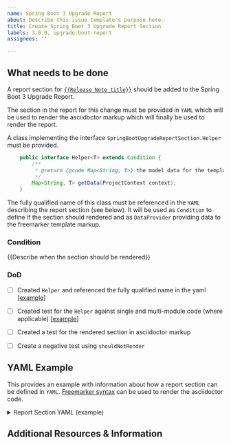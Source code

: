 ```yaml
---
name: Spring Boot 3 Upgrade Report
about: Describe this issue template's purpose here.
title: Create Spring Boot 3 Upgrade Report Section
labels: 3.0.0, upgrade:boot-report
assignees: ''

---
```


## What needs to be done

A report section for [`{{Release Note title}}`]({{http://link-to-section.foo}}) should be added to the Spring Boot 3 Upgrade Report.

The section in the report for this change must be provided in `YAML` which will be used to render the asciidoctor markup which will finally be used to render the report.

A class implementing the interface `SpringBootUpgradeReportSection.Helper` must be provided.
````java
    public interface Helper<T> extends Condition {
        /**
         * @return {@code Map<String, T>} the model data for the template.
         */
        Map<String, T> getData(ProjectContext context);
    }
````

The fully qualified name of this class must be referenced in the `YAML` describing the report section (see below).
It will be used as `Condition` to define if the section should rendered and
as `DataProvider` providing data to the freemarker template markup.


### Condition
{{Describe when the section should be rendered}}


### DoD
- [ ] Created `Helper` and referenced the fully qualified name in the yaml [[example](https://github.com/spring-projects-experimental/spring-boot-migrator/blob/8cc692233e949fc152126633ad0f69d9cd6c08e4/components/sbm-recipes-boot-upgrade/src/main/java/org/springframework/sbm/boot/upgrade_27_30/report/helper/ConstructorBindingHelper.java#L36)]
- [ ] Created test for the `Helper` against single and multi-module code (where applicable) [[example](https://github.com/spring-projects-experimental/spring-boot-migrator/blob/59ab7720d0961ec22cda9ed0bc48c78dd91fd1cf/components/sbm-recipes-boot-upgrade/src/test/java/org/springframework/sbm/boot/upgrade_27_30/report/helper/ConstructorBindingHelperTest.java#L25)]
- [ ] Created a test for the rendered section in asciidoctor markup
- [ ] Create a negative test using `shouldNotRender`


## YAML Example

This provides an example with information about how a report section can be defined in `YAML`.
[Freemarker syntax](https://freemarker.apache.org/docs/ref.html) can be used to render the asciidoctor code.

<details>
<summary>Report Section YAML (example)</summary>

````yaml
- title: Add the title from Release Notes section
  helper: fully qualified name of the Helper class
  change: |-
    Add the description from the Relase Notes section
    This can be multiline, ident (two spaces) is important
  sources: 
    - http://some-link-to-the-relase-note.html
    - http://some-link-to-some-other-relase-note.html
  affected: |-
    Why is the scanned application affected?
    Describes the matches of the `Finder` that made the condition for this section apply
    <#list matches as match>
      * file://${match.absolutePath}[`${match.relativePath}`]<#lt>
      <#list match.propertiesFound as property>
      ** `${property}`<#lt>
      </#list>
    </#list>
  remediation:
    description: |-
      Describe what the user needs to do to remediate this change in the scanned application.
      This should be as descriptive as possible and can potentially serve as the requirement 
      for a later migration recipe that migrates the steps.
      It is possible that different ways exist, in this case use this format
    possibilities:
      - title: The title of this remediation 
        description:  |-
          Detailed description of this approach and what the implications are
          Use checkboxes if there's a sequence of steps
          - [ ] Step 1
          - [ ] Step 2
        recipe: Name of the migration recipe for this remediation, if any
        resources:
          - Optional List of further resources like
          - blog.spring.io/some-blog-article
      - title: Title of the next remediation
        description:
          Detailed description of this approach and what the implications are
          ````java
          codeblocks can be used here, even containing codeblocks with freemarker template code
          like ${className}
          ````
  gitHubIssue: add the id of this issue, like 123
  projects: 
    - spring-boot
    - [Some other project]http://link-to-some-other.project
  contributors:
    - Fabian Krüger[@fabapp2]
    - Displayed Name[@GitHubName]
````

</details>

## Additional Resources & Information
